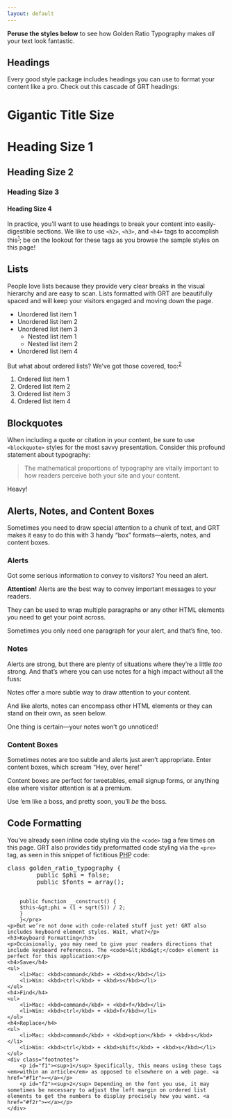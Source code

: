 ```yaml
---
layout: default
---
```

<div class="toggle-content" style="display: block;">
	<p><strong>Peruse the styles below</strong> to see how Golden Ratio Typography makes <em>all</em> your text look fantastic.</p>
	<h2>Headings</h2>
	<p>Every good style package includes headings you can use to format your content like a pro. Check out this cascade of GRT headings:</p>
	<h1 class="title">Gigantic Title Size</h1>
	<h1>Heading Size 1</h1>
	<h2>Heading Size 2</h2>
	<h3>Heading Size 3</h3>
	<h4>Heading Size 4</h4>
	<p class="margin-top">In practice, you’ll want to use headings to break your content into easily-digestible sections. We like to use <code>&lt;h2&gt;</code>, <code>&lt;h3&gt;</code>, and <code>&lt;h4&gt;</code> tags to accomplish this<sup id="f1r"><a href="#f1">1</a></sup>; be on the lookout for these tags as you browse the sample styles on this page!</p>
	<h2>Lists</h2>
	<p>People love lists because they provide very clear breaks in the visual hierarchy and are easy to scan. Lists formatted with GRT are beautifully spaced and will keep your visitors engaged and moving down the page.</p>
	<ul>
		<li>Unordered list item 1</li>
		<li>Unordered list item 2</li>
		<li>Unordered list item 3
			<ul>
				<li>Nested list item 1</li>
				<li>Nested list item 2</li>
			</ul>
		</li>
		<li>Unordered list item 4</li>
	</ul>
	<p>But what about ordered lists? We’ve got those covered, too:<sup id="f2r"><a href="#f2">2</a></sup></p>
	<ol>
		<li>Ordered list item 1</li>
		<li>Ordered list item 2</li>
		<li>Ordered list item 3</li>
		<li>Ordered list item 4</li>
	</ol>
	<h2>Blockquotes</h2>
	<p>When including a quote or citation in your content, be sure to use <code>&lt;blockquote&gt;</code> styles for the most savvy presentation. Consider this profound statement about typography:</p>
	<blockquote>The mathematical proportions of typography are vitally important to how readers perceive both your site and your content.</blockquote>
	<p>Heavy!</p>
	<h2>Alerts, Notes, and Content Boxes</h2>
	<p>Sometimes you need to draw special attention to a chunk of text, and GRT makes it easy to do this with 3 handy “box” formats—alerts, notes, and content boxes.</p>
	<h3>Alerts</h3>
	<p>Got some serious information to convey to visitors? You need an alert.</p>
	<div class="alert">
		<p><strong>Attention!</strong> Alerts are the best way to convey important messages to your readers.</p>
		<p>They can be used to wrap multiple paragraphs or any other HTML elements you need to get your point across.</p>
	</div>
	<p class="alert">Sometimes you only need one paragraph for your alert, and that’s fine, too.</p>
	<h3>Notes</h3>
	<p>Alerts are strong, but there are plenty of situations where they’re a little <em>too</em> strong. And that’s where you can use notes for a high impact without all the fuss:</p>
	<div class="note">
		<p>Notes offer a more subtle way to draw attention to your content.</p>
		<p>And like alerts, notes can encompass other HTML elements or they can stand on their own, as seen below.</p>
	</div>
	<p class="note">One thing is certain—your notes won’t go unnoticed!</p>
	<h3>Content Boxes</h3>
	<p>Sometimes notes are too subtle and alerts just aren’t appropriate. Enter content boxes, which scream “Hey, over here!”</p>
	<div class="box">
		<p>Content boxes are perfect for tweetables, email signup forms, or anything else where visitor attention is at a premium.</p>
		<p>Use ‘em like a boss, and pretty soon, you’ll <em>be</em> the boss.</p>
	</div>
	<h2>Code Formatting</h2>
	<p>You’ve already seen inline code styling via the <code>&lt;code&gt;</code> tag a few times on this page. GRT also provides tidy preformatted code styling via the <code>&lt;pre&gt;</code> tag, as seen in this snippet of fictitious <abbr title="recursive acronym for Hypertext Preprocessor">PHP</abbr> code:</p>
	<pre>class golden_ratio_typography {
		public $phi = false;
		public $fonts = array();

		public function __construct() {
		$this-&gt;phi = (1 + sqrt(5)) / 2;
		}
		}</pre>
	<p>But we’re not done with code-related stuff just yet! GRT also includes keyboard element styles. Wait, what?</p>
	<h3>Keyboard Formatting</h3>
	<p>Occasionally, you may need to give your readers directions that include keyboard references. The <code>&lt;kbd&gt;</code> element is perfect for this application:</p>
	<h4>Save</h4>
	<ul>
		<li>Mac: <kbd>command</kbd> + <kbd>s</kbd></li>
		<li>Win: <kbd>ctrl</kbd> + <kbd>s</kbd></li>
	</ul>
	<h4>Find</h4>
	<ul>
		<li>Mac: <kbd>command</kbd> + <kbd>f</kbd></li>
		<li>Win: <kbd>ctrl</kbd> + <kbd>f</kbd></li>
	</ul>
	<h4>Replace</h4>
	<ul>
		<li>Mac: <kbd>command</kbd> + <kbd>option</kbd> + <kbd>s</kbd></li>
		<li>Win: <kbd>ctrl</kbd> + <kbd>shift</kbd> + <kbd>s</kbd></li>
	</ul>
	<div class="footnotes">
		<p id="f1"><sup>1</sup> Specifically, this means using these tags <em>within an article</em> as opposed to elsewhere on a web page. <a href="#f1r">↩</a></p>
		<p id="f2"><sup>2</sup> Depending on the font you use, it may sometimes be necessary to adjust the left margin on ordered list elements to get the numbers to display precisely how you want. <a href="#f2r">↩</a></p>
	</div>
</div>
